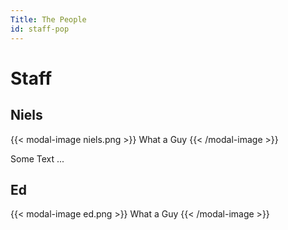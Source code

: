 ```yaml
---
Title: The People
id: staff-pop
---
```

# Staff

## Niels
{{< modal-image niels.png >}}
What a Guy
{{< /modal-image >}}

Some Text ...

## Ed

{{< modal-image ed.png >}}
What a Guy
{{< /modal-image >}}
